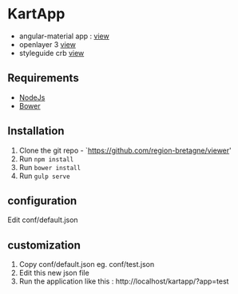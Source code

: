 # KartApp
* angular-material app : [view](https://material.angularjs.org/latest/#/)
* openlayer 3 [view](http://openlayers.org/)
* styleguide crb [view](http://guidestyles.bretagne.bzh/)

## Requirements

* [NodeJs](https://nodejs.org/)
* [Bower](http://bower.io/)

## Installation

1. Clone the git repo - `https://github.com/region-bretagne/viewer'
2. Run `npm install`
3. Run `bower install`
4. Run `gulp serve`

## configuration
Edit conf/default.json

## customization
1. Copy conf/default.json eg. conf/test.json
2. Edit this new json file
3. Run the application like this : http://localhost/kartapp/?app=test